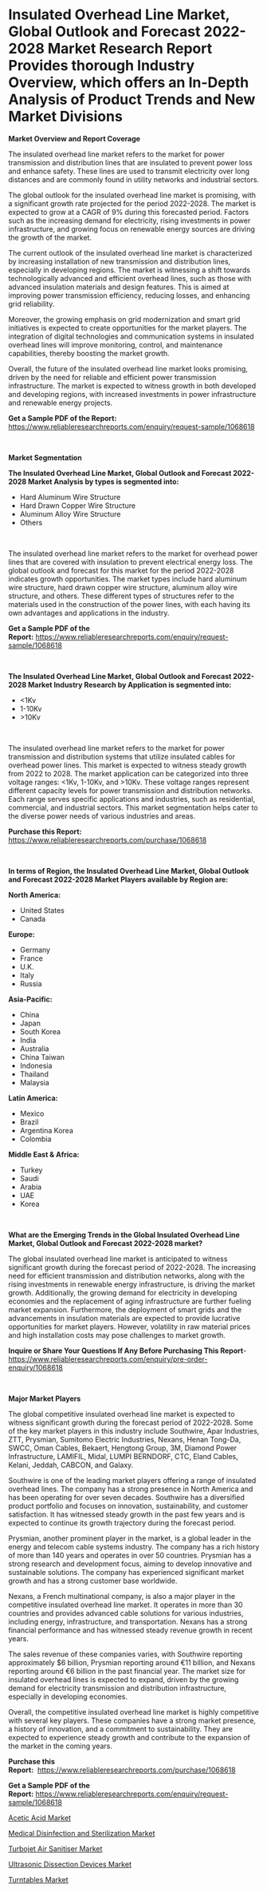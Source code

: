 <p><h1>Insulated Overhead Line Market, Global Outlook and Forecast 2022-2028 Market Research Report Provides thorough Industry Overview, which offers an In-Depth Analysis of Product Trends and New Market Divisions</h1></p><p><strong>Market Overview and Report Coverage</strong></p>
<p><p>The insulated overhead line market refers to the market for power transmission and distribution lines that are insulated to prevent power loss and enhance safety. These lines are used to transmit electricity over long distances and are commonly found in utility networks and industrial sectors.</p><p>The global outlook for the insulated overhead line market is promising, with a significant growth rate projected for the period 2022-2028. The market is expected to grow at a CAGR of 9% during this forecasted period. Factors such as the increasing demand for electricity, rising investments in power infrastructure, and growing focus on renewable energy sources are driving the growth of the market.</p><p>The current outlook of the insulated overhead line market is characterized by increasing installation of new transmission and distribution lines, especially in developing regions. The market is witnessing a shift towards technologically advanced and efficient overhead lines, such as those with advanced insulation materials and design features. This is aimed at improving power transmission efficiency, reducing losses, and enhancing grid reliability.</p><p>Moreover, the growing emphasis on grid modernization and smart grid initiatives is expected to create opportunities for the market players. The integration of digital technologies and communication systems in insulated overhead lines will improve monitoring, control, and maintenance capabilities, thereby boosting the market growth.</p><p>Overall, the future of the insulated overhead line market looks promising, driven by the need for reliable and efficient power transmission infrastructure. The market is expected to witness growth in both developed and developing regions, with increased investments in power infrastructure and renewable energy projects.</p></p>
<p><strong>Get a Sample PDF of the Report:</strong> <a href="https://www.reliableresearchreports.com/enquiry/request-sample/1068618">https://www.reliableresearchreports.com/enquiry/request-sample/1068618</a></p>
<p>&nbsp;</p>
<p><strong>Market Segmentation</strong></p>
<p><strong>The Insulated Overhead Line Market, Global Outlook and Forecast 2022-2028 Market Analysis by types is segmented into:</strong></p>
<p><ul><li>Hard Aluminum Wire Structure</li><li>Hard Drawn Copper Wire Structure</li><li>Aluminum Alloy Wire Structure</li><li>Others</li></ul></p>
<p>&nbsp;</p>
<p><p>The insulated overhead line market refers to the market for overhead power lines that are covered with insulation to prevent electrical energy loss. The global outlook and forecast for this market for the period 2022-2028 indicates growth opportunities. The market types include hard aluminum wire structure, hard drawn copper wire structure, aluminum alloy wire structure, and others. These different types of structures refer to the materials used in the construction of the power lines, with each having its own advantages and applications in the industry.</p></p>
<p><strong>Get a Sample PDF of the Report:</strong>&nbsp;<a href="https://www.reliableresearchreports.com/enquiry/request-sample/1068618">https://www.reliableresearchreports.com/enquiry/request-sample/1068618</a></p>
<p>&nbsp;</p>
<p><strong>The Insulated Overhead Line Market, Global Outlook and Forecast 2022-2028 Market Industry Research by Application is segmented into:</strong></p>
<p><ul><li><1Kv</li><li>1-10Kv</li><li>>10Kv</li></ul></p>
<p>&nbsp;</p>
<p><p>The insulated overhead line market refers to the market for power transmission and distribution systems that utilize insulated cables for overhead power lines. This market is expected to witness steady growth from 2022 to 2028. The market application can be categorized into three voltage ranges: <1Kv, 1-10Kv, and >10Kv. These voltage ranges represent different capacity levels for power transmission and distribution networks. Each range serves specific applications and industries, such as residential, commercial, and industrial sectors. This market segmentation helps cater to the diverse power needs of various industries and areas.</p></p>
<p><strong>Purchase this Report:</strong>&nbsp; <a href="https://www.reliableresearchreports.com/purchase/1068618">https://www.reliableresearchreports.com/purchase/1068618</a></p>
<p>&nbsp;</p>
<p><strong>In terms of Region, the Insulated Overhead Line Market, Global Outlook and Forecast 2022-2028 Market Players available by Region are:</strong></p>
<p>
    <p> <strong> North America: </strong>
        <ul>
            <li>United States</li>
            <li>Canada</li>
        </ul>
        </p> 
    <p> <strong> Europe: </strong>
        <ul>
            <li>Germany</li>
            <li>France</li>
            <li>U.K.</li>
            <li>Italy</li>
            <li>Russia</li>
        </ul>
        </p> 
    <p> <strong> Asia-Pacific: </strong>
        <ul>
            <li>China</li>
            <li>Japan</li>
            <li>South Korea</li>
            <li>India</li>
            <li>Australia</li>
            <li>China Taiwan</li>
            <li>Indonesia</li>
            <li>Thailand</li>
            <li>Malaysia</li>
        </ul>
        </p> 
    <p> <strong> Latin America: </strong>
        <ul>
            <li>Mexico</li>
            <li>Brazil</li>
            <li>Argentina Korea</li>
            <li>Colombia</li>
        </ul>
        </p> 
    <p> <strong> Middle East & Africa: </strong>
        <ul>
            <li>Turkey</li>
            <li>Saudi</li>
            <li>Arabia</li>
            <li>UAE</li>
            <li>Korea</li>
        </ul>
    </p>
    </p>
<p>&nbsp;</p>
<p><strong>What are the Emerging Trends in the Global Insulated Overhead Line Market, Global Outlook and Forecast 2022-2028 market?</strong></p>
<p><p>The global insulated overhead line market is anticipated to witness significant growth during the forecast period of 2022-2028. The increasing need for efficient transmission and distribution networks, along with the rising investments in renewable energy infrastructure, is driving the market growth. Additionally, the growing demand for electricity in developing economies and the replacement of aging infrastructure are further fueling market expansion. Furthermore, the deployment of smart grids and the advancements in insulation materials are expected to provide lucrative opportunities for market players. However, volatility in raw material prices and high installation costs may pose challenges to market growth.</p></p>
<p><strong>Inquire or Share Your Questions If Any Before Purchasing This Report</strong>- <a href="https://www.reliableresearchreports.com/enquiry/pre-order-enquiry/1068618">https://www.reliableresearchreports.com/enquiry/pre-order-enquiry/1068618</a></p>
<p>&nbsp;</p>
<p><strong>Major Market Players</strong></p>
<p><p>The global competitive insulated overhead line market is expected to witness significant growth during the forecast period of 2022-2028. Some of the key market players in this industry include Southwire, Apar Industries, ZTT, Prysmian, Sumitomo Electric Industries, Nexans, Henan Tong-Da, SWCC, Oman Cables, Bekaert, Hengtong Group, 3M, Diamond Power Infrastructure, LAMIFIL, Midal, LUMPI BERNDORF, CTC, Eland Cables, Kelani, Jeddah, CABCON, and Galaxy.</p><p>Southwire is one of the leading market players offering a range of insulated overhead lines. The company has a strong presence in North America and has been operating for over seven decades. Southwire has a diversified product portfolio and focuses on innovation, sustainability, and customer satisfaction. It has witnessed steady growth in the past few years and is expected to continue its growth trajectory during the forecast period.</p><p>Prysmian, another prominent player in the market, is a global leader in the energy and telecom cable systems industry. The company has a rich history of more than 140 years and operates in over 50 countries. Prysmian has a strong research and development focus, aiming to develop innovative and sustainable solutions. The company has experienced significant market growth and has a strong customer base worldwide.</p><p>Nexans, a French multinational company, is also a major player in the competitive insulated overhead line market. It operates in more than 30 countries and provides advanced cable solutions for various industries, including energy, infrastructure, and transportation. Nexans has a strong financial performance and has witnessed steady revenue growth in recent years.</p><p>The sales revenue of these companies varies, with Southwire reporting approximately $6 billion, Prysmian reporting around €11 billion, and Nexans reporting around €6 billion in the past financial year. The market size for insulated overhead lines is expected to expand, driven by the growing demand for electricity transmission and distribution infrastructure, especially in developing economies.</p><p>Overall, the competitive insulated overhead line market is highly competitive with several key players. These companies have a strong market presence, a history of innovation, and a commitment to sustainability. They are expected to experience steady growth and contribute to the expansion of the market in the coming years.</p></p>
<p><strong>Purchase this Report:</strong>&nbsp;&nbsp;<a href="https://www.reliableresearchreports.com/purchase/1068618">https://www.reliableresearchreports.com/purchase/1068618</a></p>
<p></p>
<p><strong>Get a Sample PDF of the Report:</strong>&nbsp;<a href="https://www.reliableresearchreports.com/enquiry/request-sample/1068618">https://www.reliableresearchreports.com/enquiry/request-sample/1068618</a></p>
<p><p><a href="https://medium.com/@deirdreclark76/acetic-acid-market-size-growth-forecast-2023-2030-b1d661a9c7c3">Acetic Acid Market</a></p><p><a href="https://www.reportprime.com/medical-disinfection-and-sterilization-r8873">Medical Disinfection and Sterilization Market</a></p><p><a href="https://www.linkedin.com/pulse/turbojet-air-sanitiser-market-challenges-opportunities-growth-o0q5e/">Turbojet Air Sanitiser Market</a></p><p><a href="https://www.reportprime.com/ultrasonic-dissection-devices-r8874">Ultrasonic Dissection Devices Market</a></p><p><a href="https://www.linkedin.com/pulse/turntables-market-size-growth-forecast-from-2023-2030-puhde/">Turntables Market</a></p></p>
